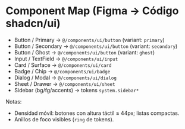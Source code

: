 # Component Map (Figma → Código shadcn/ui)
- Button / Primary       → `@/components/ui/button` (variant: `primary`)
- Button / Secondary     → `@/components/ui/button` (variant: `secondary`)
- Button / Ghost         → `@/components/ui/button` (variant: `ghost`)
- Input / TextField      → `@/components/ui/input`
- Card / Surface         → `@/components/ui/card`
- Badge / Chip           → `@/components/ui/badge`
- Dialog / Modal         → `@/components/ui/dialog`
- Sheet / Drawer         → `@/components/ui/sheet`
- Sidebar (bg/fg/accents) → tokens `system.sidebar*`

Notas:
- Densidad móvil: botones con altura táctil ≥ 44px; listas compactas.
- Anillos de foco visibles (`ring` de tokens).
